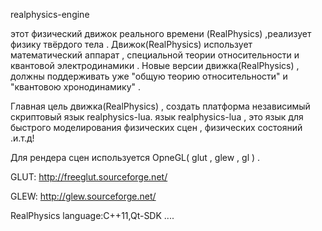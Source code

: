 realphysics-engine

этот физический движок реального времени (RealPhysics) ,реализует физику твёрдого тела . Движок(RealPhysics) использует математический аппарат , специальной теории относительности и квантовой электродинамики . Новые версии движка(RealPhysics) , должны поддерживать уже "общую теорию относительности" и "квантовою хронодинамику" . 

Главная цель движка(RealPhysics) , создать платформа независимый скриптовый язык realphysics-lua. язык realphysics-lua , это язык для быстрого моделирования физических сцен , физических состояний .и.т.д!

Для рендера сцен используется OpneGL( glut , glew , gl ) .

GLUT: http://freeglut.sourceforge.net/

GLEW: http://glew.sourceforge.net/

RealPhysics language:C++11,Qt-SDK ....